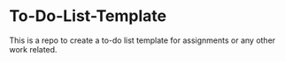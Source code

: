 # To-Do-List-Template
This is a repo to create a to-do list template for assignments or any other work related.
